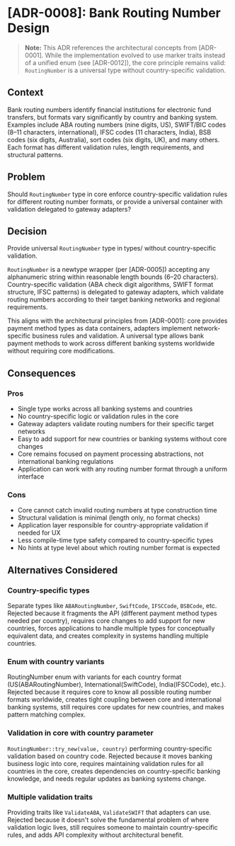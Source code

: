 # [ADR-0008]: Bank Routing Number Design

> **Note:** This ADR references the architectural concepts from [ADR-0001]. While the implementation evolved to use marker traits instead of a unified enum (see [ADR-0012]), the core principle remains valid: `RoutingNumber` is a universal type without country-specific validation.

## Context

Bank routing numbers identify financial institutions for electronic fund transfers, but formats vary significantly by country and banking system. Examples include ABA routing numbers (nine digits, US), SWIFT/BIC codes (8–11 characters, international), IFSC codes (11 characters, India), BSB codes (six digits, Australia), sort codes (six digits, UK), and many others. Each format has different validation rules, length requirements, and structural patterns.

## Problem

Should `RoutingNumber` type in core enforce country-specific validation rules for different routing number formats, or provide a universal container with validation delegated to gateway adapters?

## Decision

Provide universal `RoutingNumber` type in types/ without country-specific validation.

`RoutingNumber` is a newtype wrapper (per [ADR-0005]) accepting any alphanumeric string within reasonable length bounds (6–20 characters). Country-specific validation (ABA check digit algorithms, SWIFT format structure, IFSC patterns) is delegated to gateway adapters, which validate routing numbers according to their target banking networks and regional requirements.

This aligns with the architectural principles from [ADR-0001]: core provides payment method types as data containers, adapters implement network-specific business rules and validation. A universal type allows bank payment methods to work across different banking systems worldwide without requiring core modifications.

## Consequences

### Pros
- Single type works across all banking systems and countries
- No country-specific logic or validation rules in the core
- Gateway adapters validate routing numbers for their specific target networks
- Easy to add support for new countries or banking systems without core changes
- Core remains focused on payment processing abstractions, not international banking regulations
- Application can work with any routing number format through a uniform interface

### Cons
- Core cannot catch invalid routing numbers at type construction time
- Structural validation is minimal (length only, no format checks)
- Application layer responsible for country-appropriate validation if needed for UX
- Less compile-time type safety compared to country-specific types
- No hints at type level about which routing number format is expected

## Alternatives Considered

### Country-specific types
Separate types like `ABARoutingNumber`, `SwiftCode`, `IFSCCode`, `BSBCode`, etc. Rejected because it fragments the API (different payment method types needed per country), requires core changes to add support for new countries, forces applications to handle multiple types for conceptually equivalent data, and creates complexity in systems handling multiple countries.

### Enum with country variants
RoutingNumber enum with variants for each country format (US(ABARoutingNumber), International(SwiftCode), India(IFSCCode), etc.). Rejected because it requires core to know all possible routing number formats worldwide, creates tight coupling between core and international banking systems, still requires core updates for new countries, and makes pattern matching complex.

### Validation in core with country parameter
`RoutingNumber::try_new(value, country)` performing country-specific validation based on country code. Rejected because it moves banking business logic into core, requires maintaining validation rules for all countries in the core, creates dependencies on country-specific banking knowledge, and needs regular updates as banking systems change.

### Multiple validation traits
Providing traits like `ValidateABA`, `ValidateSWIFT` that adapters can use. Rejected because it doesn't solve the fundamental problem of where validation logic lives, still requires someone to maintain country-specific rules, and adds API complexity without architectural benefit.